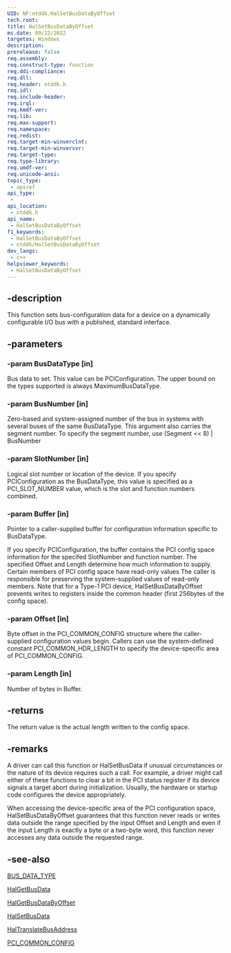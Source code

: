 ```yaml
---
UID: NF:ntddk.HalSetBusDataByOffset
tech.root: 
title: HalSetBusDataByOffset
ms.date: 09/22/2022
targetos: Windows
description: 
prerelease: false
req.assembly: 
req.construct-type: function
req.ddi-compliance: 
req.dll: 
req.header: ntddk.h
req.idl: 
req.include-header: 
req.irql: 
req.kmdf-ver: 
req.lib: 
req.max-support: 
req.namespace: 
req.redist: 
req.target-min-winverclnt: 
req.target-min-winversvr: 
req.target-type: 
req.type-library: 
req.umdf-ver: 
req.unicode-ansi: 
topic_type:
 - apiref
api_type:
 - 
api_location:
 - ntddk.h
api_name:
 - HalSetBusDataByOffset
f1_keywords:
 - HalSetBusDataByOffset
 - ntddk/HalSetBusDataByOffset
dev_langs:
 - c++
helpviewer_keywords:
 - HalSetBusDataByOffset
---
```


## -description

This function sets bus-configuration data for a device on a dynamically configurable I/O bus with a published, standard interface.

## -parameters

### -param BusDataType [in]

Bus data to set. This value can be PCIConfiguration. The upper bound on the types supported is always MaximumBusDataType.

### -param BusNumber [in]

Zero-based and system-assigned number of the bus in systems with several buses of the same BusDataType. This argument also carries the segment number. To specify the segment number, use (Segment << 8) | BusNumber

### -param SlotNumber [in]

Logical slot number or location of the device. If you specify PCIConfiguration as the BusDataType, this value is specified as a PCI_SLOT_NUMBER value, which is the slot and function numbers combined.

### -param Buffer [in]

Pointer to a caller-supplied buffer for configuration information specific to BusDataType.

If you specify PCIConfiguration, the buffer contains the PCI config space information for the specifed SlotNumber and function number. The specified Offset and Length determine how much information to supply. Certain members of PCI config space have read-only values The caller is responsible for preserving the system-supplied values of read-only members. Note that for a Type-1 PCI device, HalSetBusDataByOffset prevents writes to registers inside the common header (first 256bytes of the config space).

### -param Offset [in]

Byte offset in the PCI_COMMON_CONFIG structure where the caller-supplied configuration values begin. Callers can use the system-defined constant PCI_COMMON_HDR_LENGTH to specify the device-specific area of PCI_COMMON_CONFIG.

### -param Length [in]

Number of bytes in Buffer.

## -returns

The return value is the actual length written to the config space.

## -remarks

A driver can call this function or HalSetBusData if unusual circumstances or the nature of its device requires such a call. For example, a driver might call either of these functions to clear a bit in the PCI status register if its device signals a target abort during initialization. Usually, the hardware or startup code configures the device appropriately.

When accessing the device-specific area of the PCI configuration space, HalSetBusDataByOffset guarantees that this function never reads or writes data outside the range specified by the input Offset and Length and even if the input Length is exactly a byte or a two-byte word, this function never accesses any data outside the requested range.

## -see-also

[BUS_DATA_TYPE](/windows-hardware/drivers/ddi/ntddk/ne-ntddk-_bus_data_type)

[HalGetBusData](/previous-versions/windows/embedded/ms899356(v=msdn.10))

[HalGetBusDataByOffset](./nf-ntddk-halgetbusdatabyoffset.md)

[HalSetBusData](/previous-versions/windows/embedded/ms899359(v=msdn.10))

[HalTranslateBusAddress](/previous-versions/windows/embedded/ms899361(v=msdn.10))

[PCI_COMMON_CONFIG](/windows-hardware/drivers/ddi/wdm/ns-wdm-_pci_common_config)
